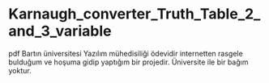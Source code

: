 # Karnaugh_converter_Truth_Table_2_and_3_variable

pdf Bartın üniversitesi Yazılım mühedisiliği ödevidir internetten rasgele bulduğum ve hoşuma gidip yaptığım bir projedir. Üniversite ile bir bağım yoktur.
